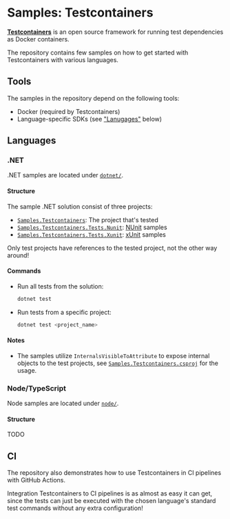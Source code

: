 # Samples: Testcontainers

[**Testcontainers**](https://testcontainers.com/) is an open source framework for
running test dependencies as Docker containers.

The repository contains few samples on how to get started with Testcontainers with various languages.

## Tools

The samples in the repository depend on the following tools:
- Docker (required by Testcontainers)
- Language-specific SDKs (see ["Lanugages"](#languages) below)

## Languages

### .NET

.NET samples are located under [`dotnet/`](./dotnet/).

#### Structure

The sample .NET solution consist of three projects:

- [`Samples.Testcontainers`](./dotnet/Samples.Testcontainers/): The project that's tested
- [`Samples.Testcontainers.Tests.Nunit`](./dotnet/Samples.Testcontainers.Tests.Nunit/): [NUnit](https://nunit.org/) samples
- [`Samples.Testcontainers.Tests.Xunit`](./dotnet/Samples.Testcontainers.Tests.Xunit/): [xUnit](https://xunit.net/) samples

Only test projects have references to the tested project, not the other way around!

#### Commands

- Run all tests from the solution:
    ```bash
    dotnet test
    ```

- Run tests from a specific project:
    ```bash
    dotnet test <project_name>
    ```

#### Notes

- The samples utilize `InternalsVisibleToAttribute` to expose internal objects to the test projects,
  see [`Samples.Testcontainers.csproj`](./dotnet/Samples.Testcontainers/Samples.Testcontainers.csproj) for the usage.

### Node/TypeScript

Node samples are located under [`node/`](./node/).

#### Structure

TODO

## CI

The repository also demonstrates how to use Testcontainers in CI pipelines with GitHub Actions.

Integration Testcontainers to CI pipelines is as almost as easy it can get,
since the tests can just be executed with the chosen language's standard test commands
without any extra configuration!
